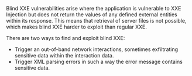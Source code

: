 Blind XXE vulnerabilities arise where the application is vulnerable to XXE Injection but does not return the values of any defined external entities within its response. This means that retrieval of server files is not possible, which makes blind XXE harder to exploit than regular XXE.

There are two ways to find and exploit blind XXE:
- Trigger an out-of-band network interactions, sometimes exfiltrating sensitive data within the interaction data.
- Trigger XML parsing errors in such a way the error message contains sensitive data.
